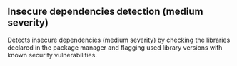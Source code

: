 ## Insecure dependencies detection (medium severity)
Detects insecure dependencies (medium severity) by checking the libraries declared in the package manager and flagging used library versions with known security vulnerabilities.